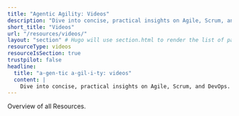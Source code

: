 ```yaml
---
title: "Agentic Agility: Videos"
description: "Dive into concise, practical insights on Agile, Scrum, and DevOps. Each video equips you with actionable strategies to accelerate continuous delivery, foster team autonomy, and drive organisational excellence."
short_title: "Videos"
url: "/resources/videos/"
layout: "section" # Hugo will use section.html to render the list of pages
resourceType: videos
resourceIsSection: true
trustpilot: false
headline:
  title: "a·gen·tic a·gil·i·ty: videos"
  content: |
    Dive into concise, practical insights on Agile, Scrum, and DevOps. Each video equips you with actionable strategies to accelerate continuous delivery, foster team autonomy, and drive organisational excellence.
---
```


Overview of all Resources.
